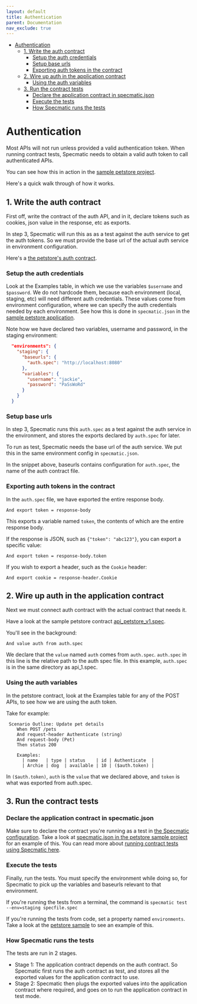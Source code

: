 ```yaml
---
layout: default
title: Authentication
parent: Documentation
nav_exclude: true
---
```


- [Authentication](#authentication)
  - [1. Write the auth contract](#1-write-the-auth-contract)
    - [Setup the auth credentials](#setup-the-auth-credentials)
    - [Setup base urls](#setup-base-urls)
    - [Exporting auth tokens in the contract](#exporting-auth-tokens-in-the-contract)
  - [2. Wire up auth in the application contract](#2-wire-up-auth-in-the-application-contract)
    - [Using the auth variables](#using-the-auth-variables)
  - [3. Run the contract tests](#3-run-the-contract-tests)
    - [Declare the application contract in specmatic.json](#declare-the-application-contract-in-specmaticjson)
    - [Execute the tests](#execute-the-tests)
    - [How Specmatic runs the tests](#how-specmatic-runs-the-tests)

Authentication
==============

Most APIs will not run unless provided a valid authentication token. When running contract tests, Specmatic needs to obtain a valid auth token to call authenticated APIs.

You can see how this in action in the [sample petstore project](https://github.com/znsio/petstore).

Here's a quick walk through of how it works.

## 1. Write the auth contract

First off, write the contract of the auth API, and in it, declare tokens such as cookies, json value in the response, etc as exports.

In step 3, Specmatic will run this as as a test against the auth service to get the auth tokens. So we must provide the base url of the actual auth service in environment configuration.

Here's a [the petstore's auth contract](https://github.com/znsio/petstore-contracts/blob/master/in/specmatic/examples/petstore/auth.spec).

### Setup the auth credentials

Look at the Examples table, in which we use the variables `$username` and `$password`. We do not hardcode them, because each environment (local, staging, etc) will need different auth credentials. These values come from environment configuration, where we can specify the auth credentials needed by each environment. See how this is done in `specmatic.json` in the [sample petstore application](https://github.com/znsio/petstore/blob/master/specmatic.json).

Note how we have declared two variables, username and password, in the staging environment:

```json
  "environments": {
    "staging": {
      "baseurls": {
        "auth.spec": "http://localhost:8080"
      },
      "variables": {
        "username": "jackie",
        "password": "PaSsWoRd"
      }
    }
  }
```

### Setup base urls

In step 3, Specmatic runs this `auth.spec` as a test against the auth service in the environment, and stores the exports declared by `auth.spec` for later.

To run as test, Specmatic needs the base url of the auth service. We put this in the same environment config in `specmatic.json`.

In the snippet above, baseurls contains configuration for `auth.spec`, the name of the auth contract file.

### Exporting auth tokens in the contract

In the `auth.spec` file, we have exported the entire response body.

```gherkin
And export token = response-body
```

This exports a variable named `token`, the contents of which are the entire response body.

If the response is JSON, such as `{"token": "abc123"}`, you can export a specific value:

```gherkin
And export token = response-body.token
```

If you wish to export a header, such as the `Cookie` header:

```gherkin
And export cookie = response-header.Cookie
```

## 2. Wire up auth in the application contract

Next we must connect auth contract with the actual contract that needs it.

Have a look at the sample petstore contract [api_petstore_v1.spec](https://github.com/znsio/petstore-contracts/blob/master/in/specmatic/examples/petstore/api_petstore_v1.spec).

You'll see in the background:

```gherkin
And value auth from auth.spec
```

We declare that the `value` named `auth` comes from `auth.spec`. `auth.spec` in this line is the relative path to the auth spec file. In this example, `auth.spec` is in the same directory as api_1.spec.

### Using the auth variables

In the petstore contract, look at the Examples table for any of the POST APIs, to see how we are using the auth token.

Take for example:

```gherkin
 Scenario Outline: Update pet details
    When POST /pets
    And request-header Authenticate (string)
    And request-body (Pet)
    Then status 200

    Examples:
      | name   | type | status    | id | Authenticate  |
      | Archie | dog  | available | 10 | ($auth.token) |
```

In `($auth.token)`, `auth` is the `value` that we declared above, and `token` is what was exported from auth.spec.

## 3. Run the contract tests

### Declare the application contract in specmatic.json
Make sure to declare the contract you're running as a test in [the Specmatic configuration](documentation/../configuration.html). Take a look at [specmatic.json in the petstore sample project](https://github.com/znsio/petstore/blob/master/specmatic.json) for an example of this. You can read more about [running contract tests using Specmatic here](documentation/../contract_tests.html).

### Execute the tests
Finally, run the tests. You must specify the environment while doing so, for Specmatic to pick up the variables and baseurls relevant to that environment.

If you're running the tests from a terminal, the command is `specmatic test --env=staging specfile.spec`

If you're running the tests from code, set a property named `environments`. Take a look at the [petstore sample](https://github.com/znsio/petstore/blob/master/src/test/java/com/petstore/test/PetStoreContractTest.java) to see an example of this.

### How Specmatic runs the tests
The tests are run in 2 stages.
* Stage 1: The application contract depends on the auth contract. So Specmatic first runs the auth contract as test, and stores all the exported values for the application contract to use.
* Stage 2: Specmatic then plugs the exported values into the application contract where required, and goes on to run the application contract in test mode.
